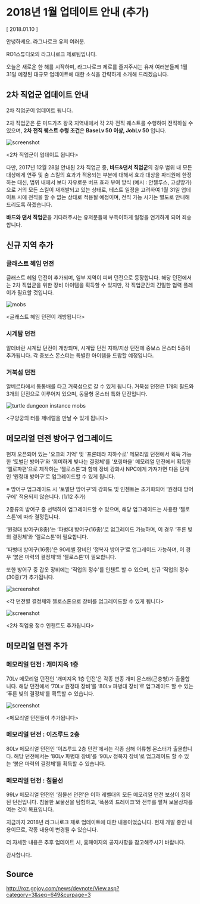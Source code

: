 # 2018년 1월 업데이트 안내 (추가)

[ 2018.01.10 ]

안녕하세요. 라그나로크 유저 여러분.

RO1스튜디오의 라그나로크 제로팀입니다.

오늘은 새로운 한 해를 시작하며, 라그나로크 제로를 즐겨주시는 유저 여러분들께 1월 31일 예정된 대규모 업데이트에 대한 소식을 간략하게 소개해 드리겠습니다.

## 2차 직업군 업데이트 안내

2차 직업군이 업데이트 됩니다.

2차 직업군은 룬 미드가츠 왕국 지역내에서 각 2차 전직 퀘스트를 수행하여 전직하실 수 있으며, **2차 전직 퀘스트 수령 조건**은 **BaseLv 50 이상, JobLv 50** 입니다.

![screenshot](http://imgc.gnjoy.com/ufile/common/2018/01/10/055114_Qe2l1nII.png)

<2차 직업군이 업데이트 됩니다>

다만, 2017년 12월 28일 안내된 2차 직업군 중, **바드&댄서 직업군**의 경우 범위 내 모든 대상에게 연주 및 춤 스킬의 효과가 적용되는 부분에 대해서 효과 대상을 파티원에 한정하는 대신, 범위 내에서 보다 자유로운 버프 효과 부여 방식 (예시 : 안젤루스, 고성방가) 으로 거의 모든 스킬이 재개발되고 있는 상태로, 테스트 일정을 고려하여 1월 31일 업데이트 시에 전직을 할 수 없는 상태로 적용될 예정이며, 전직 가능 시기는 별도로 안내해드리도록 하겠습니다.

**바드와 댄서 직업군**을 기다려주시는 유저분들께 부득이하게 일정을 연기하게 되어 죄송합니다.

## 신규 지역 추가

### 글래스트 헤임 던전

글래스트 헤임 던전이 추가되며, 일부 지역이 피버 던전으로 등장합니다. 해당 던전에서는 2차 직업군을 위한 장비 아이템을 획득할 수 있지만, 각 직업군간의 긴밀한 협력 플레이가 필요할 것입니다.

![mobs](http://imgc.gnjoy.com/ufile/common/2018/01/10/055448_aOiHhXL6.png)

<글래스트 헤임 던전이 개방됩니다>

### 시계탑 던전

알데바란 시계탑 던전이 개방되며, 시계탑 던전 지하/지상 던전에 중보스 몬스터 5종이 추가됩니다. 각 중보스 몬스터는 특별한 아이템을 드랍할 예정입니다.

### 거북섬 던전

알베르타에서 통통배를 타고 거북섬으로 갈 수 있게 됩니다. 거북섬 던전은 1개의 필드와 3개의 던전으로 이루어져 있으며, 동물형 몬스터 특화 던전입니다.

![turtle dungeon instance mobs](http://imgc.gnjoy.com/ufile/common/2018/01/10/055629_lEgmYGtO.png)

<구양궁의 터틀 제네럴을 만날 수 있게 됩니다>

## 메모리얼 던전 방어구 업그레이드

현재 오픈되어 있는 '오크의 기억' 및 '프론테라 지하수로' 메모리얼 던전에서 획득 가능한 ‘토벌단 방어구’와 ‘희미하게 빛나는 결정체’를 '포링마을' 메모리얼 던전에서 획득한 ‘젤로파편’으로 제작하는 ‘젤로스톤’과 함께 장비 강화사 NPC에게 가져가면 다음 단계인 ‘원정대 방어구’로 업그레이드할 수 있게 됩니다.

※ 방어구 업그레이드 시 '토벌단 방어구'의 강화도 및 인첸트는 초기화되어 '원정대 방어구에' 적용되지 않습니다. (1/12 추가)

2종류의 방어구 중 선택하여 업그레이드할 수 있으며, 해당 업그레이드는 사용한 ‘젤로스톤’에 따라 결정됩니다.

‘원정대 방어구(8종)’는 ‘파병대 방어구(16종)’로 업그레이드 가능하며, 이 경우 ‘푸른 빛의 결정체’와 ‘젤로스톤’이 필요합니다.

‘파병대 방어구(16종)’은 90레벨 장비인 ‘정복자 방어구’로 업그레이드 가능하며, 이 경우 ‘붉은 마력의 결정체’와 ‘젤로스톤’이 필요합니다.

또한 방어구 중 갑옷 장비에는 ‘직업의 정수’를 인챈트 할 수 있으며, 신규 ‘직업의 정수(30종)’가 추가됩니다.

![screenshot](http://imgc.gnjoy.com/ufile/common/2018/01/10/055841_B3MAKUN7.png)

<각 던전별 결정체와 젤로스톤으로 장비를 업그레이드할 수 있게 됩니다>

![screenshot](http://imgc.gnjoy.com/ufile/common/2018/01/10/055851_9LAlUgVy.png)

<2차 직업용 정수 인챈트도 추가됩니다>

## 메모리얼 던전 추가

### 메모리얼 던전 : 개미지옥 1층

70Lv 메모리얼 던전인 ‘개미지옥 1층 던전’은 각종 변종 개미 몬스터(곤충형)가 출몰합니다. 해당 던전에서 ‘70Lv 원정대 장비’를 ‘80Lv 파병대 장비’로 업그레이드 할 수 있는 ‘푸른 빛의 결정체’를 획득할 수 있습니다.

![screenshot](http://imgc.gnjoy.com/ufile/common/2018/01/10/055929_BSKIslfZ.png)

<메모리얼 던전들이 추가됩니다>

### 메모리얼 던전 : 이즈루드 2층
 
80Lv 메모리얼 던전인 ‘이즈루드 2층 던전’에서는 각종 심해 어류형 몬스터가 출몰합니다. 해당 던전에서는 ‘80Lv 파병대 장비’를 ‘90Lv 정복자 장비’로 업그레이드 할 수 있는 ‘붉은 마력의 결정체’를 획득할 수 있습니다.

### 메모리얼 던전 : 침몰선

99Lv 메모리얼 던전인 ‘침몰선 던전’은 이하 레벨대의 모든 메모리얼 던전 보상이 집약된 던전입니다. 침몰한 보물선을 탐험하고, ‘폭풍의 드레이크’와 전투를 펼쳐 보물상자를 여는 것이 목표입니다.

지금까지 2018년 라그나로크 제로 업데이트에 대한 내용이었습니다. 현재 개발 중인 내용이므로, 각종 내용이 변경될 수 있습니다.

더 자세한 내용은 추후 업데이트 시, 홈페이지의 공지사항을 참고해주시기 바랍니다.

감사합니다.

## Source
http://roz.gnjoy.com/news/devnote/View.asp?category=3&seq=649&curpage=3